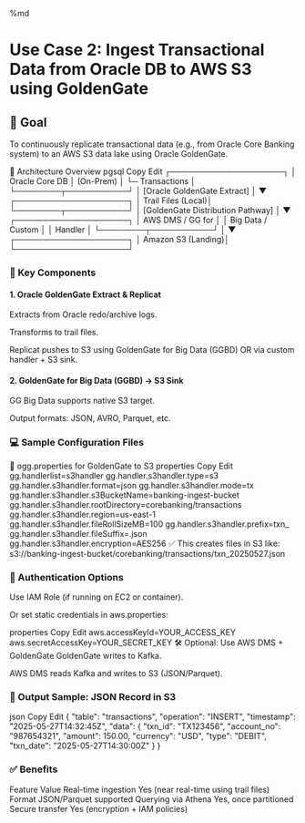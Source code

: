 %md

# Use Case 2: Ingest Transactional Data from Oracle DB to AWS S3 using GoldenGate
## 🎯 Goal
To continuously replicate transactional data (e.g., from Oracle Core Banking system) to an AWS S3 data lake using Oracle GoldenGate.

📐 Architecture Overview
pgsql
Copy
Edit
 ┌────────────────────┐
 │  Oracle Core DB    │ (On-Prem)
 │  └─ Transactions   │
 └────────┬───────────┘
          │
      [Oracle GoldenGate Extract]
          │
          ▼
 ┌────────────────────┐
 │ Trail Files (Local)│
 └────────┬───────────┘
          │
      [GoldenGate Distribution Pathway]
          │
          ▼
 ┌────────────────────┐
 │  AWS DMS / GG for  │
 │  Big Data / Custom │
 │     Handler        │
 └────────┬───────────┘
          │
          ▼
   ┌────────────────────┐
   │ Amazon S3 (Landing)│
   └────────────────────┘
### 🔧 Key Components
####  1. Oracle GoldenGate Extract & Replicat
Extracts from Oracle redo/archive logs.

Transforms to trail files.

Replicat pushes to S3 using GoldenGate for Big Data (GGBD) OR via custom handler + S3 sink.

#### 2. GoldenGate for Big Data (GGBD) → S3 Sink
GG Big Data supports native S3 target.

Output formats: JSON, AVRO, Parquet, etc.

### 💻 Sample Configuration Files
📝 ogg.properties for GoldenGate to S3
properties
Copy
Edit
gg.handlerlist=s3handler
gg.handler.s3handler.type=s3
gg.handler.s3handler.format=json
gg.handler.s3handler.mode=tx
gg.handler.s3handler.s3BucketName=banking-ingest-bucket
gg.handler.s3handler.rootDirectory=corebanking/transactions
gg.handler.s3handler.region=us-east-1
gg.handler.s3handler.fileRollSizeMB=100
gg.handler.s3handler.prefix=txn_
gg.handler.s3handler.fileSuffix=.json
gg.handler.s3handler.encryption=AES256
✅ This creates files in S3 like:
s3://banking-ingest-bucket/corebanking/transactions/txn_20250527.json

### 🔐 Authentication Options
Use IAM Role (if running on EC2 or container).

Or set static credentials in aws.properties:

properties
Copy
Edit
aws.accessKeyId=YOUR_ACCESS_KEY
aws.secretAccessKey=YOUR_SECRET_KEY
🛠️ Optional: Use AWS DMS + GoldenGate
GoldenGate writes to Kafka.

AWS DMS reads Kafka and writes to S3 (JSON/Parquet).

### 🧪 Output Sample: JSON Record in S3
json
Copy
Edit
{
  "table": "transactions",
  "operation": "INSERT",
  "timestamp": "2025-05-27T14:32:45Z",
  "data": {
    "txn_id": "TX123456",
    "account_no": "987654321",
    "amount": 150.00,
    "currency": "USD",
    "type": "DEBIT",
    "txn_date": "2025-05-27T14:30:00Z"
  }
}
### ✅ Benefits
Feature	Value
Real-time ingestion	Yes (near real-time using trail files)
Format	JSON/Parquet supported
Querying via Athena	Yes, once partitioned
Secure transfer	Yes (encryption + IAM policies)
